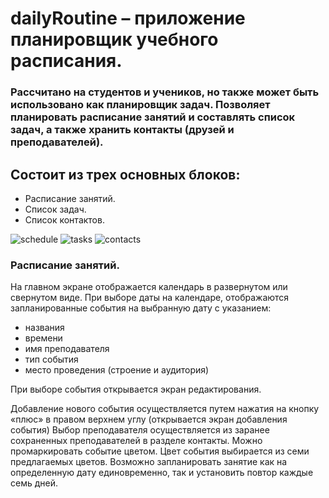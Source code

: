# dailyRoutine – приложение планировщик учебного расписания.

### Рассчитано на студентов и учеников, но также может быть использовано как планировщик задач. Позволяет планировать расписание занятий и составлять список задач, а также хранить контакты (друзей и преподавателей).

## Состоит из трех основных блоков: 
- Расписание занятий. 
- Список задач. 
- Список контактов.

![schedule](https://github.com/Amarunseka/dailyRoutine/blob/main/assets/ScheduleMainViewBC.png)
![tasks](https://github.com/Amarunseka/dailyRoutine/blob/main/assets/TasksMainViewBC.png)
![contacts](https://github.com/Amarunseka/dailyRoutine/blob/main/assets/ContactsMainView.png)

### Расписание занятий. 
На главном экране отображается календарь в развернутом или свернутом виде.
При выборе даты на календаре,  отображаются запланированные события на выбранную дату с указанием:
- названия
- времени
- имя преподавателя
- тип события
- место проведения (строение и аудитория)

При выборе события открывается экран редактирования.

Добавление нового события осуществляется путем нажатия на кнопку «плюс» в правом верхнем углу (открывается экран добавления события)
Выбор преподавателя осуществляется из заранее сохраненных преподавателей в разделе контакты.
Можно промаркировать событие цветом. Цвет события выбирается из семи предлагаемых цветов. 
Возможно запланировать занятие как на определенную дату единовременно, так  и установить повтор каждые семь дней. 
